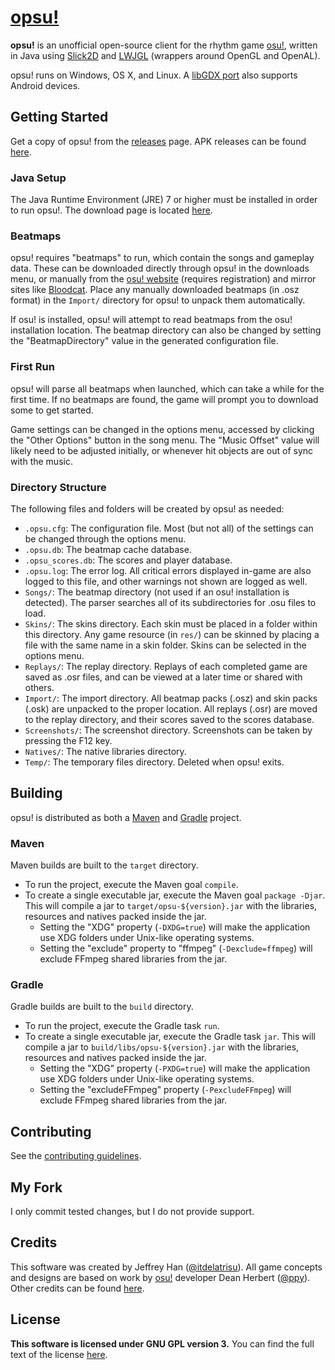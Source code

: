 # [opsu!](https://itdelatrisu.github.io/opsu/)
**opsu!** is an unofficial open-source client for the rhythm game
[osu!](https://osu.ppy.sh/), written in Java using
[Slick2D](http://slick.ninjacave.com/) and  [LWJGL](http://lwjgl.org/)
(wrappers around OpenGL and OpenAL).

opsu! runs on Windows, OS X, and Linux.
A [libGDX port](https://github.com/fluddokt/opsu) also supports Android devices.

## Getting Started
Get a copy of opsu! from the [releases](https://github.com/itdelatrisu/opsu/releases)
page.  APK releases can be found [here](https://github.com/fluddokt/opsu/releases).

### Java Setup
The Java Runtime Environment (JRE) 7 or higher must be installed in order to run
opsu!. The download page is located [here](https://www.java.com/en/download/).

### Beatmaps
opsu! requires "beatmaps" to run, which contain the songs and gameplay data.
These can be downloaded directly through opsu! in the downloads menu, or
manually from the [osu! website](https://osu.ppy.sh/p/beatmaplist) (requires
registration) and mirror sites like [Bloodcat](http://bloodcat.com/osu/).
Place any manually downloaded beatmaps (in .osz format) in the `Import/`
directory for opsu! to unpack them automatically.

If osu! is installed, opsu! will attempt to read beatmaps from the osu!
installation location.  The beatmap directory can also be changed by setting
the "BeatmapDirectory" value in the generated configuration file.

### First Run
opsu! will parse all beatmaps when launched, which can take a while for the
first time.  If no beatmaps are found, the game will prompt you to download some
to get started.

Game settings can be changed in the options menu, accessed by clicking the
"Other Options" button in the song menu.  The "Music Offset" value will likely
need to be adjusted initially, or whenever hit objects are out of sync with the
music.

### Directory Structure
The following files and folders will be created by opsu! as needed:
* `.opsu.cfg`: The configuration file.  Most (but not all) of the settings can
  be changed through the options menu.
* `.opsu.db`: The beatmap cache database.
* `.opsu_scores.db`: The scores and player database.
* `.opsu.log`: The error log.  All critical errors displayed in-game are also
  logged to this file, and other warnings not shown are logged as well.
* `Songs/`: The beatmap directory (not used if an osu! installation is detected).
  The parser searches all of its subdirectories for .osu files to load.
* `Skins/`: The skins directory.  Each skin must be placed in a folder within
  this directory.  Any game resource (in `res/`) can be skinned by placing a
  file with the same name in a skin folder.  Skins can be selected in the
  options menu.
* `Replays/`: The replay directory.  Replays of each completed game are saved
  as .osr files, and can be viewed at a later time or shared with others.
* `Import/`: The import directory.  All beatmap packs (.osz) and skin
  packs (.osk) are unpacked to the proper location.  All replays (.osr) are
  moved to the replay directory, and their scores saved to the scores database.
* `Screenshots/`: The screenshot directory. Screenshots can be taken by
  pressing the F12 key.
* `Natives/`: The native libraries directory.
* `Temp/`: The temporary files directory.  Deleted when opsu! exits.

## Building
opsu! is distributed as both a [Maven](https://maven.apache.org/) and
[Gradle](https://gradle.org/) project.

### Maven
Maven builds are built to the `target` directory.
* To run the project, execute the Maven goal `compile`.
* To create a single executable jar, execute the Maven goal `package -Djar`.
  This will compile a jar to `target/opsu-${version}.jar` with the libraries,
  resources and natives packed inside the jar.
  * Setting the "XDG" property (`-DXDG=true`) will make the application use XDG
    folders under Unix-like operating systems.
  * Setting the "exclude" property to "ffmpeg" (`-Dexclude=ffmpeg`) will exclude
    FFmpeg shared libraries from the jar.

### Gradle
Gradle builds are built to the `build` directory.
* To run the project, execute the Gradle task `run`.
* To create a single executable jar, execute the Gradle task `jar`.
  This will compile a jar to `build/libs/opsu-${version}.jar` with the libraries,
  resources and natives packed inside the jar.
  * Setting the "XDG" property (`-PXDG=true`) will make the application use XDG
    folders under Unix-like operating systems.
  * Setting the "excludeFFmpeg" property (`-PexcludeFFmpeg`) will exclude
    FFmpeg shared libraries from the jar.

## Contributing
See the [contributing guidelines](CONTRIBUTING.md).

## My Fork
I only commit tested changes, but I do not provide support.


## Credits
This software was created by Jeffrey Han
([@itdelatrisu](https://github.com/itdelatrisu/)).  All game concepts and
designs are based on work by [osu!](https://osu.ppy.sh/) developer Dean Herbert
([@ppy](https://github.com/ppy)).  Other credits can be found [here](CREDITS.md).

## License
**This software is licensed under GNU GPL version 3.**
You can find the full text of the license [here](LICENSE).
